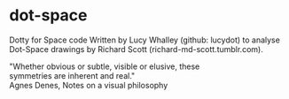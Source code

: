 # dot-space
Dotty for Space code
Written by Lucy Whalley (github: lucydot) to analyse Dot-Space 
drawings by Richard Scott (richard-md-scott.tumblr.com).       

"Whether obvious or subtle, visible or elusive, these         
symmetries are inherent and real."                            
Agnes Denes, Notes on a visual philosophy                  

